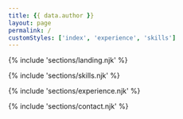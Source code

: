 ```yaml
---
title: {{ data.author }}
layout: page
permalink: /
customStyles: ['index', 'experience', 'skills']
---
```


{% include 'sections/landing.njk' %}

{% include 'sections/skills.njk' %}

{% include 'sections/experience.njk' %}

{% include 'sections/contact.njk' %}
